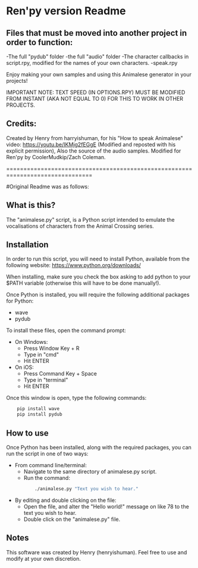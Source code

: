 # Ren'py version Readme
## Files that must be moved into another project in order to function:

-The full "pydub" folder
-the full "audio" folder
-The character callbacks in script.rpy, modified for the names of your own characters.
-speak.rpy

Enjoy making your own samples and using this Animalese generator in your projects!

IMPORTANT NOTE: TEXT SPEED (IN OPTIONS.RPY) MUST BE MODIFIED FROM INSTANT (AKA NOT EQUAL TO 0) FOR THIS TO WORK IN OTHER PROJECTS.

## Credits: 
Created by Henry from harryishuman, for his "How to speak Animalese" video: https://youtu.be/IKMjg2fEGgE (Modified and reposted with his explicit permission), Also the source of the audio samples.
Modified for Ren'py by CoolerMudkip/Zach Coleman.

===============================================================================

#Original Readme was as follows:

## What is this?
The "animalese.py" script, is a Python script intended to emulate the vocalisations of characters from the Animal Crossing series.

## Installation
In order to run this script, you will need to install Python, available from the following website: https://www.python.org/downloads/

When installing, make sure you check the box asking to add python to your $PATH variable (otherwise this will have to be done manually!).

Once Python is installed, you will require the following additional packages for Python:
- wave
- pydub

To install these files, open the command prompt:
- On Windows:
    - Press Window Key + R
    - Type in "cmd"
    - Hit ENTER
- On iOS:
    - Press Command Key + Space
    - Type in "terminal"
    - Hit ENTER

Once this window is open, type the following commands:
```bash
    pip install wave
    pip install pydub
```

## How to use
Once Python has been installed, along with the required packages, you can run the script in one of two ways:
- From command line/terminal:
    - Navigate to the same directory of animalese.py script.
    - Run the command:
        ```bash
            ./animalese.py "Text you wish to hear."
        ```
- By editing and double clicking on the file:
    - Open the file, and alter the "Hello world!" message on like 78 to the text you wish to hear.
    - Double click on the "animalese.py" file. 

## Notes
This software was created by Henry (henryishuman).
Feel free to use and modify at your own discretion.
